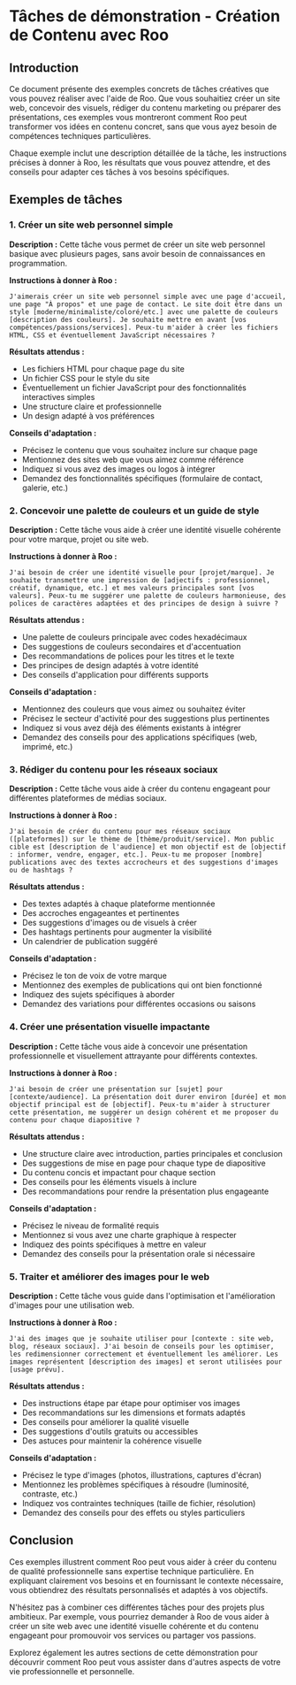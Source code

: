 # Tâches de démonstration - Création de Contenu avec Roo

## Introduction

Ce document présente des exemples concrets de tâches créatives que vous pouvez réaliser avec l'aide de Roo. Que vous souhaitiez créer un site web, concevoir des visuels, rédiger du contenu marketing ou préparer des présentations, ces exemples vous montreront comment Roo peut transformer vos idées en contenu concret, sans que vous ayez besoin de compétences techniques particulières.

Chaque exemple inclut une description détaillée de la tâche, les instructions précises à donner à Roo, les résultats que vous pouvez attendre, et des conseils pour adapter ces tâches à vos besoins spécifiques.

## Exemples de tâches

### 1. Créer un site web personnel simple

**Description :** Cette tâche vous permet de créer un site web personnel basique avec plusieurs pages, sans avoir besoin de connaissances en programmation.

**Instructions à donner à Roo :**
```
J'aimerais créer un site web personnel simple avec une page d'accueil, une page "À propos" et une page de contact. Le site doit être dans un style [moderne/minimaliste/coloré/etc.] avec une palette de couleurs [description des couleurs]. Je souhaite mettre en avant [vos compétences/passions/services]. Peux-tu m'aider à créer les fichiers HTML, CSS et éventuellement JavaScript nécessaires ?
```

**Résultats attendus :**
- Les fichiers HTML pour chaque page du site
- Un fichier CSS pour le style du site
- Éventuellement un fichier JavaScript pour des fonctionnalités interactives simples
- Une structure claire et professionnelle
- Un design adapté à vos préférences

**Conseils d'adaptation :**
- Précisez le contenu que vous souhaitez inclure sur chaque page
- Mentionnez des sites web que vous aimez comme référence
- Indiquez si vous avez des images ou logos à intégrer
- Demandez des fonctionnalités spécifiques (formulaire de contact, galerie, etc.)

### 2. Concevoir une palette de couleurs et un guide de style

**Description :** Cette tâche vous aide à créer une identité visuelle cohérente pour votre marque, projet ou site web.

**Instructions à donner à Roo :**
```
J'ai besoin de créer une identité visuelle pour [projet/marque]. Je souhaite transmettre une impression de [adjectifs : professionnel, créatif, dynamique, etc.] et mes valeurs principales sont [vos valeurs]. Peux-tu me suggérer une palette de couleurs harmonieuse, des polices de caractères adaptées et des principes de design à suivre ?
```

**Résultats attendus :**
- Une palette de couleurs principale avec codes hexadécimaux
- Des suggestions de couleurs secondaires et d'accentuation
- Des recommandations de polices pour les titres et le texte
- Des principes de design adaptés à votre identité
- Des conseils d'application pour différents supports

**Conseils d'adaptation :**
- Mentionnez des couleurs que vous aimez ou souhaitez éviter
- Précisez le secteur d'activité pour des suggestions plus pertinentes
- Indiquez si vous avez déjà des éléments existants à intégrer
- Demandez des conseils pour des applications spécifiques (web, imprimé, etc.)

### 3. Rédiger du contenu pour les réseaux sociaux

**Description :** Cette tâche vous aide à créer du contenu engageant pour différentes plateformes de médias sociaux.

**Instructions à donner à Roo :**
```
J'ai besoin de créer du contenu pour mes réseaux sociaux ([plateformes]) sur le thème de [thème/produit/service]. Mon public cible est [description de l'audience] et mon objectif est de [objectif : informer, vendre, engager, etc.]. Peux-tu me proposer [nombre] publications avec des textes accrocheurs et des suggestions d'images ou de hashtags ?
```

**Résultats attendus :**
- Des textes adaptés à chaque plateforme mentionnée
- Des accroches engageantes et pertinentes
- Des suggestions d'images ou de visuels à créer
- Des hashtags pertinents pour augmenter la visibilité
- Un calendrier de publication suggéré

**Conseils d'adaptation :**
- Précisez le ton de voix de votre marque
- Mentionnez des exemples de publications qui ont bien fonctionné
- Indiquez des sujets spécifiques à aborder
- Demandez des variations pour différentes occasions ou saisons

### 4. Créer une présentation visuelle impactante

**Description :** Cette tâche vous aide à concevoir une présentation professionnelle et visuellement attrayante pour différents contextes.

**Instructions à donner à Roo :**
```
J'ai besoin de créer une présentation sur [sujet] pour [contexte/audience]. La présentation doit durer environ [durée] et mon objectif principal est de [objectif]. Peux-tu m'aider à structurer cette présentation, me suggérer un design cohérent et me proposer du contenu pour chaque diapositive ?
```

**Résultats attendus :**
- Une structure claire avec introduction, parties principales et conclusion
- Des suggestions de mise en page pour chaque type de diapositive
- Du contenu concis et impactant pour chaque section
- Des conseils pour les éléments visuels à inclure
- Des recommandations pour rendre la présentation plus engageante

**Conseils d'adaptation :**
- Précisez le niveau de formalité requis
- Mentionnez si vous avez une charte graphique à respecter
- Indiquez des points spécifiques à mettre en valeur
- Demandez des conseils pour la présentation orale si nécessaire

### 5. Traiter et améliorer des images pour le web

**Description :** Cette tâche vous guide dans l'optimisation et l'amélioration d'images pour une utilisation web.

**Instructions à donner à Roo :**
```
J'ai des images que je souhaite utiliser pour [contexte : site web, blog, réseaux sociaux]. J'ai besoin de conseils pour les optimiser, les redimensionner correctement et éventuellement les améliorer. Les images représentent [description des images] et seront utilisées pour [usage prévu].
```

**Résultats attendus :**
- Des instructions étape par étape pour optimiser vos images
- Des recommandations sur les dimensions et formats adaptés
- Des conseils pour améliorer la qualité visuelle
- Des suggestions d'outils gratuits ou accessibles
- Des astuces pour maintenir la cohérence visuelle

**Conseils d'adaptation :**
- Précisez le type d'images (photos, illustrations, captures d'écran)
- Mentionnez les problèmes spécifiques à résoudre (luminosité, contraste, etc.)
- Indiquez vos contraintes techniques (taille de fichier, résolution)
- Demandez des conseils pour des effets ou styles particuliers

## Conclusion

Ces exemples illustrent comment Roo peut vous aider à créer du contenu de qualité professionnelle sans expertise technique particulière. En expliquant clairement vos besoins et en fournissant le contexte nécessaire, vous obtiendrez des résultats personnalisés et adaptés à vos objectifs.

N'hésitez pas à combiner ces différentes tâches pour des projets plus ambitieux. Par exemple, vous pourriez demander à Roo de vous aider à créer un site web avec une identité visuelle cohérente et du contenu engageant pour promouvoir vos services ou partager vos passions.

Explorez également les autres sections de cette démonstration pour découvrir comment Roo peut vous assister dans d'autres aspects de votre vie professionnelle et personnelle.